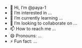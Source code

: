 - 👋 Hi, I’m @paya-1
- 👀 I’m interested in ...
- 🌱 I’m currently learning ...
- 💞️ I’m looking to collaborate on ...
- 📫 How to reach me ...
- 😄 Pronouns: ...
- ⚡ Fun fact: ...

<!---














































































mkdir git_s
cd git_se
git init
vi file.txt
git status
git add file.txt
git status
git commit-m "my first commit"

git config --global user.name""
git config --global user.email""
git commit --m"my first commit"
git log 
git branch
git checkout master
git merge feature_branch
git_branch

git stash save "updated file"
git checkout  master
git stash apply
git clone 
git fetch origin
git push origin new_branch
git branch
git merge new_branch -m
     merging new branch master -o master



























$ git init
3. Create a new file in the directory. For example, let's create a file named "my_file.txt."
You can use any text editor or command-line tools to create the file.
4. Add the newly created file to the staging area. Replace "my_file.txt" with the actual
name of your file:
$ git add my_file.txt
This command stages the file for the upcoming commit.
5. Commit the changes with an appropriate commit message. Replace "Your commit
message here" with a meaningful description of your changes:
$ git commit -m "Your commit message here"
Your commit message should briefly describe the purpose or nature of the changes you made.
For example:
$ git commit -m "Add a new file called my_file.txt"
13
After these steps, your changes will be committed to the Git repository with the provided
commit message. You now have a version of the repository with the new file and its history
stored in Git.
Experiment 2.
Creating and Managing Branches:
14
Create a new branch named "feature-branch." Switch to the "master" branch.
Merge the"feature-branch" into "master."
Solution:
To create a new branch named "feature-branch," switch to the "master" branch, and merge the
"feature-branch" into "master" in Git, follow these steps:
1. Make sure you are in the "master" branch by switching to it:
$ git checkout master
2. Create a new branch named "feature-branch" and switch to it:
$ git checkout -b feature-branch
This command will create a new branch called "feature-branch" and switch to it.
3. Make your changes in the "feature-branch" by adding, modifying, or deleting files as
needed.
4. Stage and commit your changes in the "feature-branch":
$ git add .
$ git commit -m "Your commit message for feature-branch"
Replace "Your commit message for feature-branch" with a descriptive commit message for the
changes you made in the "feature-branch."
5. Switch back to the "master" branch:
$ git checkout master
6. Merge the "feature-branch" into the "master" branch:
$ git merge feature-branch
This command will incorporate the changes from the "feature-branch" into the "master" branch.
Now, your changes from the "feature-branch" have been merged into the "master" branch. Your
project's history will reflect the changes made in both branches
Experiment 3.
Creating and Managing Branches:
15
Write the commands to stash your changes, switch branches, and then apply the
stashedchanges.
Solution:
To stash your changes, switch branches, and then apply the stashed changes in Git, you can use
the following commands:
1. Stash your changes:
$ git stash save "Your stash message"
This command will save your changes in a stash, which acts like a temporary storage for
changes that are not ready to be committed.
2. Switch to the desired branch:
$ git checkout target-branch
Replace "target-branch" with the name of the branch you want to switch to.
3. Apply the stashed changes:
$ git stash apply
This command will apply the most recent stash to your current working branch. If you have
multiple stashes, you can specify a stash by name or reference (e.g., git stash apply stash@{2})
if needed.
If you want to remove the stash after applying it, you can use git stash pop instead of git stash
apply.
Remember to replace "Your stash message" and "target-branch" with the actual message you
want for your stash and the name of the branch you want to switch to.
Experiment 4.
Collaboration and Remote Repositories:
16
Clone a remote Git repository to your local machine.
Solution:
To clone a remote Git repository to your local machine, follow these steps:
1. Open your terminal or command prompt.
2. Navigate to the directory where you want to clone the remote Git repository. You can
use the cd command to change your working directory.
3. Use the git clone command to clone the remote repository. Replace <repository_url>
with the URL of the remote Git repository you want to clone. For example, if you were
cloning a repository from GitHub, the URL might look like this:
$ git clone <repository_url>
Here's a full example:
$ git clone https://github.com/username/repo-name.git
Replace https://github.com/username/repo-name.git with the actual URL of the repository you
want to clone.
4. Git will clone the repository to your local machine. Once the process is complete, you
will have a local copy of the remote repository in your chosen directory.
You can now work with the cloned repository on your local machine, make changes, and push
those changes back to the remote repository as needed.
17
Experiment 5.
Collaboration and Remote Repositories:
Fetch the latest changes from a remote repository and rebase your local branch onto
the updated remote branch.
Solution:
To fetch the latest changes from a remote repository and rebase your local branch onto the
updated remote branch in Git, follow these steps:
1. Open your terminal or command prompt.
2. Make sure you are in the local branch that you want to rebase. You can switch to the
branch using the following command, replacing <branch-name> with your actual
branch name:
$ git checkout <branch-name>
3. Fetch the latest changes from the remote repository. This will update your local
repository with the changes from the remote without merging them into your local
branch:
$ git fetch origin
Here, origin is the default name for the remote repository. If you have multiple remotes, replace
origin with the name of the specific remote you want to fetch from.
4. Once you have fetched the latest changes, rebase your local branch onto the updated
remote branch:
$ git rebase origin/<branch-name>
Replace <branch-name> with the name of the remote branch you want to rebase onto. This
command will reapply your local commits on top of the latest changes from the remote branch,
effectively incorporating the remote changes into your branch history.
5. Resolve any conflicts that may arise during the rebase process. Git will stop and notify
you if there are conflicts that need to be resolved. Use a text editor to edit the conflicting
files, save the changes, and then continue the rebase with:
$ git rebase --continue
18
6. After resolving any conflicts and completing the rebase, you have successfully updated
your local branch with the latest changes from the remote branch.
7. If you want to push your rebased changes to the remote repository, use the git push
command. However, be cautious when pushing to a shared remote branch, as it can
potentially overwrite other developers' changes:
$ git push origin <branch-name>
Replace <branch-name> with the name of your local branch. By following these steps, you can
keep your local branch up to date with the latest changes from the remote repository and
maintain a clean and linear history through rebasing.
Experiment 6.
19
Collaboration and Remote Repositories:
Write the command to merge "feature-branch" into "master" while providing a custom
commit message for the merge.
Solution:
To merge the "feature-branch" into "master" in Git while providing a custom commit message
for the merge, you can use the following command:
$ git checkout master
$ git merge feature-branch -m "Your custom commit message here"
Replace "Your custom commit message here" with a meaningful and descriptive commit
message for the merge. This message will be associated with the merge commit that is created
when you merge "feature-branch" into "master."
Experiment 7.
1
10
Git Tags and Releases:
Write the command to create a lightweight Git tag named "v1.0" for a commit in your
local repository.
Solution:
To create a lightweight Git tag named "v1.0" for a commit in your local repository, you can
use the following command:
$ git tag v1.0
This command will create a lightweight tag called "v1.0" for the most recent commit in your
current branch. If you want to tag a specific commit other than the most recent one, you can
specify the commit's SHA-1 hash after the tag name. For example:
$ git tag v1.0 <commit-SHA>
Replace <commit-SHA> with the actual SHA-1 hash of the commit you want to tag.
Experiment 8.
1
11
Advanced Git Operations:
Write the command to cherry-pick a range of commits from "source-branch" to the
current branch.
Solution:
To cherry-pick a range of commits from "source-branch" to the current branch, you can use
the following command:
$ git cherry-pick <start-commit>^..<end-commit>
Replace <start-commit> with the commit at the beginning of the range, and <end-commit>
with the commit at the end of the range. The ^ symbol is used to exclude the <start-commit>
itself and include all commits after it up to and including <end-commit>. This will apply the
changes from the specified range of commits to your current branch.
For example, if you want to cherry-pick a range of commits from "source-branch" starting from
commit ABC123 and ending at commit DEF456, you would use:
$ git cherry-pick ABC123^..DEF456
Make sure you are on the branch where you want to apply these changes before running the
cherry-pick command.
Experiment 9.
20
Analysing and Changing Git History:
Given a commit ID, how would you use Git to view the details of that specific commit,
including the author, date, and commit message?
Solution:
To view the details of a specific commit, including the author, date, and commit message, you
can use the git show or git log command with the commit ID. Here are both options:
1. Using git show:
bash
git show <commit-ID>
Replace <commit-ID> with the actual commit ID you want to view. This command will display
detailed information about the specified commit, including the commit message, author, date,
and the changes introduced by that commit.
For example:
$ git show abc123
2. Using git log:
$ git log -n 1 <commit-ID>
The -n 1 option tells Git to show only one commit. Replace <commit-ID> with the actual
commit ID. This command will display a condensed view of the specified commit, including
its commit message, author, date, and commit ID.
For example:
$ git log -n 1 abc123
Both of these commands will provide you with the necessary information about the specific
commit you're interested in

     
